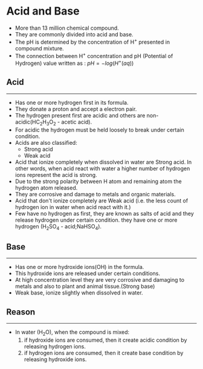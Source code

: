 # Acid and Base
* More than 13 million chemical compound.
* They are commonly divided into acid and base.
* The pH is determined by the concentration of H<sup>+</sup> presented in compound mixture.
* The connection between H<sup>+</sup> concentration and pH (Potential of Hydrogen) value written as : $pH=-log(H^{+}(aq))$
## Acid
***
* Has one or more hydrogen first in its formula.
* They donate a proton and accept a electron pair.
* The hydrogen present first are acidic and others are non-acidic(HC<sub>2</sub>H<sub>3</sub>O<sub>2</sub> - acetic acid).
* For acidic the hydrogen must be held loosely to break under certain condition.
* Acids are also classified:
    + Strong acid 
    + Weak acid
* Acid that ionize completely when dissolved in water are Strong acid. In other words, when acid react with water a higher number of hydrogen ions represent the acid is strong.
* Due to the strong polarity between H atom and remaining atom the hydrogen atom released. 
* They are corrosive and damage to metals and organic materials.
* Acid that don't ionize completely are Weak acid (i.e. the less count of hydrogen ion in water when acid react with it.)
* Few have no hydrogen as first, they are known as salts of acid and they release hydrogen under certain condition. they have one or more hydrogen (H<sub>2</sub>SO<sub>4</sub> - acid;NaHSO<sub>4</sub>).

## Base
***
* Has one or more hydroxide ions(OH) in the formula.
* This hydroxide ions are released under certain conditions.
* At high concentration level they are very corrosive and damaging to metals and also to plant and animal tissue.(Strong base)
* Weak base, ionize slightly when dissolved in water.

## Reason
***
* In water (H<sub>2</sub>O), when the compound is mixed:
    1. if hydroxide ions are consumed, then it create acidic condition by releasing hydrogen ions. 
    2. if hydrogen ions are consumed, then it create base condition by releasing hydroxide ions.